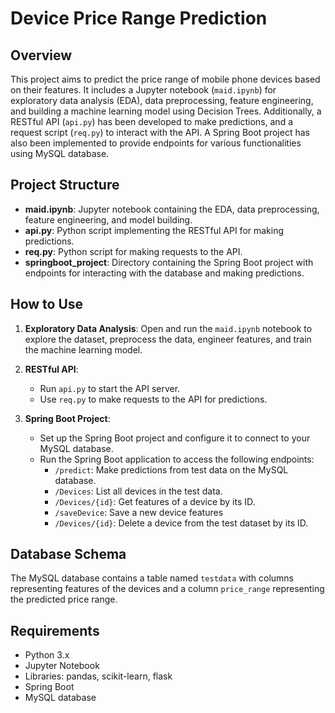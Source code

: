 # Device Price Range Prediction

## Overview

This project aims to predict the price range of mobile phone devices based on their features. It includes a Jupyter notebook (`maid.ipynb`) for exploratory data analysis (EDA), data preprocessing, feature engineering, and building a machine learning model using Decision Trees. Additionally, a RESTful API (`api.py`) has been developed to make predictions, and a request script (`req.py`) to interact with the API. A Spring Boot project has also been implemented to provide endpoints for various functionalities using MySQL database.

## Project Structure

- **maid.ipynb**: Jupyter notebook containing the EDA, data preprocessing, feature engineering, and model building.
- **api.py**: Python script implementing the RESTful API for making predictions.
- **req.py**: Python script for making requests to the API.
- **springboot_project**: Directory containing the Spring Boot project with endpoints for interacting with the database and making predictions.

## How to Use

1. **Exploratory Data Analysis**: Open and run the `maid.ipynb` notebook to explore the dataset, preprocess the data, engineer features, and train the machine learning model.

2. **RESTful API**:
   - Run `api.py` to start the API server.
   - Use `req.py` to make requests to the API for predictions.

3. **Spring Boot Project**:
   - Set up the Spring Boot project and configure it to connect to your MySQL database.
   - Run the Spring Boot application to access the following endpoints: 
     - `/predict`: Make predictions from test data on the MySQL database.
     - `/Devices`: List all devices in the test data.
     - `/Devices/{id}`: Get features of a device by its ID.
     - `/saveDevice`: Save a new device features
     - `/Devices/{id}`: Delete a device from the test dataset by its ID.

## Database Schema

The MySQL database contains a table named `testdata` with columns representing features of the devices and a column `price_range` representing the predicted price range.


## Requirements

- Python 3.x
- Jupyter Notebook
- Libraries: pandas, scikit-learn, flask
- Spring Boot
- MySQL database



